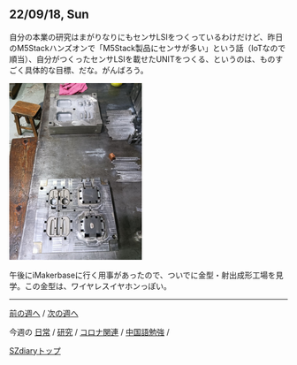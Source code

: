 ## 22/09/18, Sun

自分の本業の研究はまがりなりにもセンサLSIをつくっているわけだけど、昨日のM5Stackハンズオンで「M5Stack製品にセンサが多い」という話（IoTなので順当）、自分がつくったセンサLSIを載せたUNITをつくる、というのは、ものすごく具体的な目標、だな。がんばろう。

<img src="https://github.com/akita11/SZdiary/blob/main/diary/photo/2022-09-18_13.54.49.jpg" width="240px">

午後にiMakerbaseに行く用事があったので、ついでに金型・射出成形工場を見学。この金型は、ワイヤレスイヤホンっぽい。


***

[前の週へ](2209-2.md) /
[次の週へ](2209-4.md)

今週の
[日常](../diary/2209-3.md) /
[研究](../research/2209-3.md) /
[コロナ関連](../covid19/2209-3.md) / 
[中国語勉強](../chinese/2209-3.md) / 

[SZdiaryトップ](../../README.md)
